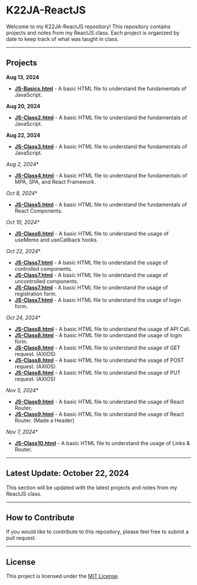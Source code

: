 # K22JA-ReactJS

Welcome to my K22JA-ReactJS repository! This repository contains projects and notes from my ReactJS class. Each project is organized by date to keep track of what was taught in class.

---

## Projects

**Aug 13, 2024**
- **[JS-Basics.html](JS-Basics.html)** - A basic HTML file to understand the fundamentals of JavaScript.

**Aug 20, 2024**
- **[JS-Class2.html](JS-Class2.html)** - A basic HTML file to understand the fundamentals of JavaScript.

**Aug 22, 2024**
- **[JS-Class3.html](JS-Class3.html)** - A basic HTML file to understand the fundamentals of JavaScript.

**Aug 2*, 2024**
- **[JS-Class4.html](JS-Class4.html)** - A basic HTML file to understand the fundamentals of MPA, SPA, and React Framework.

**Oct 8*, 2024**
- **[JS-Class5.html](JS-Class5.html)** - A basic HTML file to understand the fundamentals of React Components.

**Oct 10*, 2024**
- **[JS-Class6.html](JS-Class6.html)** - A basic HTML file to understand the usage of useMemo and useCallback hooks.

**Oct 22*, 2024**
- **[JS-Class7.html](first/src/components/ControlledComponent.jsx)** - A basic HTML file to understand the usage of controlled components.
- **[JS-Class7.html](first/src/components/UncontrolledComponent.jsx)** - A basic HTML file to understand the usage of uncontrolled components.
- **[JS-Class7.html](first/src/components/RegistrationForm.jsx)** - A basic HTML file to understand the usage of registration form.
- **[JS-Class7.html](first/src/components/Login.jsx)** - A basic HTML file to understand the usage of login form.

**Oct 24*, 2024**
- **[JS-Class8.html](task3/src/components/Stories.js)** - A basic HTML file to understand the usage of API Call.
- **[JS-Class8.html](task3/src/components/Login.js)** - A basic HTML file to understand the usage of login form.
- **[JS-Class8.html](task3/src/components/Get.js)** - A basic HTML file to understand the usage of GET request. (AXIOS)
- **[JS-Class8.html](task3/src/components/Post.js)** - A basic HTML file to understand the usage of POST request. (AXIOS)
- **[JS-Class8.html](task3/src/components/Put.js)** - A basic HTML file to understand the usage of PUT request. (AXIOS)

**Nov 5*, 2024**
- **[JS-Class9.html](/JS-Class9.js)** - A basic HTML file to understand the usage of React Router.
- **[JS-Class9.html](/task3/src/App.js)** - A basic HTML file to understand the usage of React Router. (Made a Header)

**Nov 7*, 2024**
- **[JS-Class10.html](/task4/src/App.js)** - A basic HTML file to understand the usage of Links & Router.

---

## Latest Update: October 22, 2024
This section will be updated with the latest projects and notes from my ReactJS class.

---

## How to Contribute
If you would like to contribute to this repository, please feel free to submit a pull request.

---

## License
This project is licensed under the [MIT License](LICENSE).